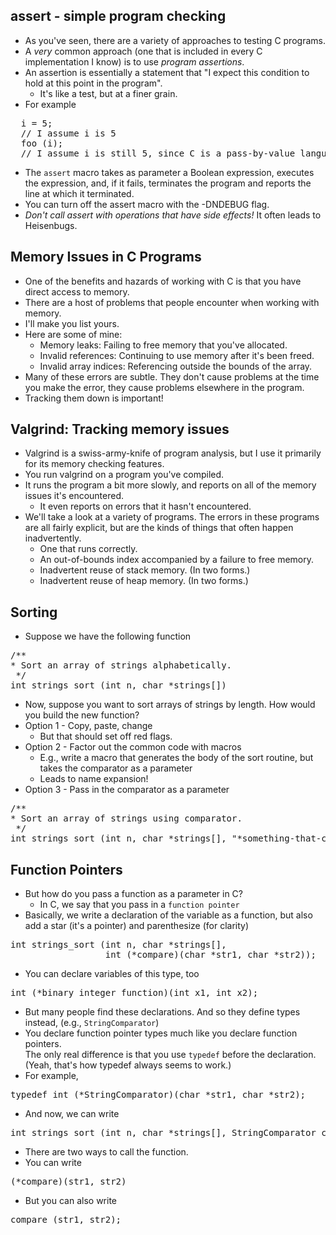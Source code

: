 assert - simple program checking
--------------------------------

* As you've seen, there are a variety of approaches to testing C programs.
* A *very* common approach (one that is included in every C implementation
  I know) is to use *program assertions*.
* An assertion is essentially a statement that "I expect this condition
  to hold at this point in the program".
  + It's like a test, but at a finer grain.
* For example
<pre>
  i = 5;
  // I assume i is 5
  foo (i);
  // I assume i is still 5, since C is a pass-by-value language
</pre>
* The `assert` macro takes as parameter a Boolean expression,
  executes the expression, and, if it fails, terminates the program and
  reports the line at which it terminated.
* You can turn off the assert macro with the -DNDEBUG flag.
* *Don't call assert with operations that have side effects!*
  It often leads to Heisenbugs.

Memory Issues in C Programs
---------------------------

* One of the benefits and hazards of working with C is that you have
  direct access to memory.
* There are a host of problems that people encounter when working with
  memory.
* I'll make you list yours.
* Here are some of mine:
  + Memory leaks: Failing to free memory that you've allocated.
  + Invalid references: Continuing to use memory after it's been freed.
  + Invalid array indices: Referencing outside the bounds of the array.
* Many of these errors are subtle.  They don't cause problems at the time
  you make the error, they cause problems elsewhere in the program.
* Tracking them down is important!

Valgrind: Tracking memory issues
--------------------------------

* Valgrind is a swiss-army-knife of program analysis, but I use it primarily
  for its memory checking features.
* You run valgrind on a program you've compiled.
* It runs the program a bit more slowly, and reports on all of the memory
  issues it's encountered.  
  + It even reports on errors that it hasn't encountered.
* We'll take a look at a variety of programs.  The errors in these programs
  are all fairly explicit, but are the kinds of things that often happen
  inadvertently.
    * One that runs correctly.
    * An out-of-bounds index accompanied by a failure to free memory.
    * Inadvertent reuse of stack memory.  (In two forms.)
    * Inadvertent reuse of heap memory.  (In two forms.)

Sorting
-------

* Suppose we have the following function
<pre>
/**
* Sort an array of strings alphabetically.
 */
int strings_sort (int n, char *strings[])
</pre>
* Now, suppose you want to sort arrays of strings by length.  How would
  you build the new function?
* Option 1 - Copy, paste, change
    * But that should set off red flags.
* Option 2 - Factor out the common code with macros
    * E.g., write a macro that generates the body of the sort routine,
      but takes the comparator as a parameter
    * Leads to name expansion!
* Option 3 - Pass in the comparator as a parameter
<pre>
/**
* Sort an array of strings using comparator.
 */
int strings_sort (int n, char *strings[], "*something-that-compares-strings*" compare)
</pre>

Function Pointers
-----------------

* But how do you pass a function as a parameter in C?
  + In C, we say that you pass in a `function pointer`
* Basically, we write a declaration of the variable as a function, but
  also add a star (it's a pointer) and parenthesize (for clarity)
<pre>
int strings_sort (int n, char *strings[],
                  int (*compare)(char *str1, char *str2));
</pre>
* You can declare variables of this type, too
<pre>
int (*binary_integer_function)(int x1, int x2);
</pre>
* But many people find these declarations.  And so they define types
  instead, (e.g., `StringComparator`)
* You declare function pointer types much like you declare function pointers.  
  The only real difference is that you use `typedef` before the
  declaration.  (Yeah, that's how typedef always seems to work.)
* For example,
<pre>
typedef int (*StringComparator)(char *str1, char *str2);
</pre>
* And now, we can write
<pre>
int strings_sort (int n, char *strings[], StringComparator compare);
</pre>
* There are two ways to call the function.
* You can write
<pre>
(*compare)(str1, str2)
</pre>
* But you can also write
<pre>
compare (str1, str2);
</pre>

